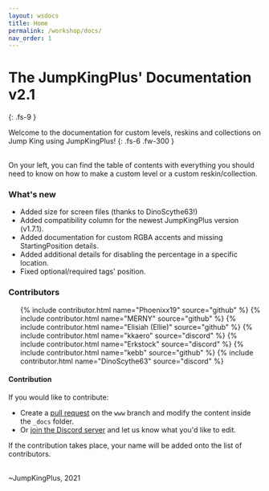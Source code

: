 ```yaml
---
layout: wsdocs
title: Home
permalink: /workshop/docs/
nav_order: 1
---
```


# The JumpKingPlus' Documentation **v2.1**
{: .fs-9 }

Welcome to the documentation for custom levels, reskins and collections on Jump King using JumpKingPlus!
{: .fs-6 .fw-300 }

<br>On your left, you can find the table of contents with everything you should need to know on how to make a custom level or a custom reskin/collection. <!-- <a class="button transparent small" href="https://raw.githubusercontent.com/JumpKingPlus/JumpKingPlus.github.io/www/workshop/files/documentation.pdf" title="Saves as a .pdf file"><ion-icon name="cloud-download"></ion-icon> Save documentation</a> (Not recommended, not updated since May 10 2021) -->

### What's new
- Added size for screen files (thanks to DinoScythe63!)
- Added compatibility column for the newest JumpKingPlus version (v1.7.1).
- Added documentation for custom RGBA accents and missing StartingPosition details.
- Added additional details for disabling the percentage in a specific location.
- Fixed optional/required tags' position.

### Contributors

<ul class="contributors">
    {% include contributor.html name="Phoenixx19" source="github" %}
    {% include contributor.html name="MERNY" source="github" %}
    {% include contributor.html name="Elisiah (Ellie)" source="github" %}
    {% include contributor.html name="kkaero" source="discord" %}
    {% include contributor.html name="Erkstock" source="discord" %}
    {% include contributor.html name="kebb" source="github" %}
    {% include contributor.html name="DinoScythe63" source="discord" %}
</ul>

#### Contribution

If you would like to contribute:
- Create a [pull request](https://github.com/JumpKingPlus/JumpKingPlus/pulls) on the `www` branch and modify the content inside the `_docs` folder.
- Or [join the Discord server](https://discord.gg/dUk9FPDNVq) and let us know what you'd like to edit.

If the contribution takes place, your name will be added onto the list of contributors.

<br>
~JumpKingPlus, 2021

